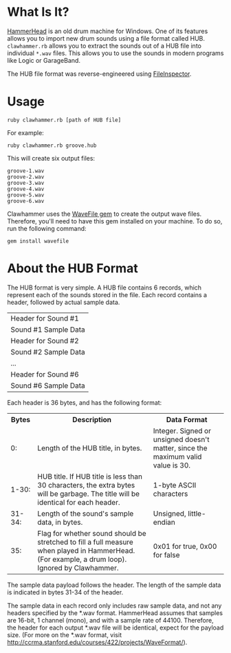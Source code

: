 What Is It?
===========

[HammerHead](http://www.threechords.com/hammerhead/introduction.shtml) is an old drum machine for Windows. One of its features allows you to import new drum sounds using a file format called HUB. `clawhammer.rb` allows you to extract the sounds out of a HUB file into individual `*.wav` files. This allows you to use the sounds in modern programs like Logic or GarageBand.

The HUB file format was reverse-engineered using [FileInspector](http://github.com/jstrait/fileinspector/tree/master).


Usage
=====

    ruby clawhammer.rb [path of HUB file]

For example:

    ruby clawhammer.rb groove.hub

This will create six output files:

    groove-1.wav
    groove-2.wav
    groove-3.wav
    groove-4.wav
    groove-5.wav
    groove-6.wav

Clawhammer uses the [WaveFile gem](http://www.github.com/jstrait/wavefile) to create the output wave files. Therefore, you'll need to have this gem installed on your machine. To do so, run the following command:

  	gem install wavefile 

About the HUB Format
====================

The HUB format is very simple. A HUB file contains 6 records, which represent each of the sounds stored in the file. Each record contains a header, followed by actual sample data.

<table>
<tr>
<td>Header for Sound #1</td>
</tr>
<tr>
<td>Sound #1 Sample Data</td>
</tr>
<tr>
<td>Header for Sound #2</td>
</tr>
<tr>
<td>Sound #2 Sample Data</td>
</tr>
<tr>
<td>...</td>
</tr>
<tr>
<td>Header for Sound #6</td>
</tr>
<tr>
<td>Sound #6 Sample Data</td>
</tr>
</table>

Each header is 36 bytes, and has the following format:

<table>
<tr>
    <th>Bytes</th>
    <th>Description</th>
    <th>Data Format</th>
</tr>
<tr>
    <td>0:</td>
    <td>Length of the HUB title, in bytes.</td>
    <td>Integer. Signed or unsigned doesn't matter, since the maximum valid value is 30.</td>
</tr>
<tr>
    <td>1-30:</td>
    <td>HUB title. If HUB title is less than 30 characters, the extra bytes will be garbage. The title will be identical for each header.</td>
    <td>1-byte ASCII characters</td>
</tr>
<tr>
    <td>31-34:</td>
    <td>Length of the sound's sample data, in bytes.</td>
    <td>Unsigned, little-endian</td>
</tr>
<tr>
    <td>35:</td>
    <td>Flag for whether sound should be stretched to fill a full measure when played in HammerHead. (For example, a drum loop). Ignored by Clawhammer.</td>
    <td>0x01 for true, 0x00 for false</td>
</tr>
</table>

The sample data payload follows the header. The length of the sample data is indicated in bytes 31-34 of the header. 

The sample data in each record only includes raw sample data, and not any headers specified by the \*.wav format. HammerHead assumes that samples are 16-bit, 1 channel (mono), and with a sample rate of 44100. Therefore, the header for each output \*.wav file will be identical, expect for the payload size. (For more on the \*.wav format, visit <http://ccrma.stanford.edu/courses/422/projects/WaveFormat/>).
